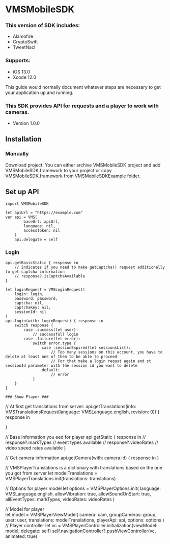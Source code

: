 # VMSMobileSDK #

### This version of SDK includes: ###

* Alamofire
* CryptoSwift
* TweetNacl

### Supports: ###

* iOS 13.0
* Xcode 12.0

This guide would normally document whatever steps are necessary to get your application up and running.

### This SDK provides API for requests and a player to work with cameras. ###

* Version 1.0.0

## Installation

### Manually

Download project. You can either archive VMSMobileSDK project and add VMSMobileSDK.framework to your project or copy VMSMobileSDK.framework from VMSMobileSDKExample folder.

## Set up API ###

```
import VMSMobileSDK

let apiUrl = "https://example.com"
var api = VMS(
        baseUrl: apiUrl,
        language: nil,
        accessToken: nil
    )
    api.delegate = self
```

### Login ###

```
api.getBasicStatic { response in
    // indicates if you need to make getCaptcha() request additionally to get captcha information
    // response?.isCaptchaAvailable
}

let loginRequest = VMSLoginRequest(
    login: login,
    password: password,
    captcha: nil,
    captchaKey: nil,
    sessionId: nil
)
api.login(with: loginRequest) { response in
    switch response {
        case .success(let user):
            // successfull login
        case .failure(let error):
            switch error.type {
                case .sessionExpired(let sessionsList):
                    // Too many sessions on this account, you have to delete at least one of them to be able to proceed
                    // For that make a login requst again and st sessionId parameter with the session id you want to delete
                default:
                    // error
            }
    }
}

### Show Player ###

```
// At first get translations from server:
api.getTranslations(info: VMSTranslationsRequest(language: VMSLanguage.english, revision: 0)) { response in
    
}

// Base information you eed for player
api.getStatic { response in
    // response?.markTypes // event types available
    // response?.videoRates // video speed rates available
}

// Get camera information
api.getCamera(with: camera.id) { response in
}

// VMSPlayerTranslations is a dictionary with translations based on the one you got from server
let modelTranslations = VMSPlayerTranslations.init(translations: translations)

// Options for player model
let options = VMSPlayerOptions.init(
    language: VMSLanguage.english,
    allowVibration: true,
    allowSoundOnStart: true,
    allEventTypes: markTypes,
    videoRates: videoRates
)

// Model for player                
let model = VMSPlayerViewModel(
    camera: cam,
    groupCameras: group,
    user: user,
    translations: modelTranslations,
    playerApi: api,
    options: options
)
// Player controller
let vc = VMSPlayerController.initialization(viewModel: model, delegate: self)
self.navigationController?.pushViewController(vc, animated: true)
```
